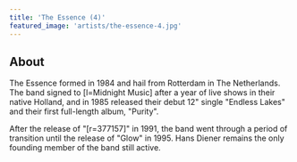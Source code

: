 ```yaml
---
title: 'The Essence (4)'
featured_image: 'artists/the-essence-4.jpg'
---
```


## About

The Essence formed in 1984 and hail from Rotterdam in The Netherlands.  The band signed to [l=Midnight Music] after a year of live shows in their native Holland, and in 1985 released their debut 12" single "Endless Lakes" and their first full-length album, "Purity".

After the release of "[r=377157]" in 1991, the band went through a period of transition until the release of "Glow" in 1995.  Hans Diener remains the only founding member of the band still active.

